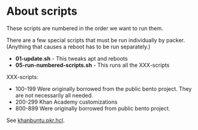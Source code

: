 # About scripts

These scripts are numbered in the order we want to run them.

There are a few special scripts that must be run individually by packer.
(Anything that causes a reboot has to be run separately.)
* **01-update.sh** - This tweaks apt and reboots
* **05-run-numbered-scripts.sh** - This runs all the XXX-scripts

XXX-scripts:
* 100-199 Were originally borrowed from the public bento project. They are
  not necessarily all needed.
* 200-299 Khan Academy customizations
* 800-899 Were originally borrowed from public bento project.

See [khanbuntu.pkr.hcl](../khanbuntu.pkr.hcl).

